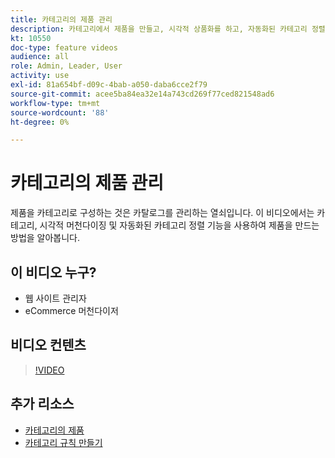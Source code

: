 ```yaml
---
title: 카테고리의 제품 관리
description: 카테고리에서 제품을 만들고, 시각적 상품화를 하고, 자동화된 카테고리 정렬 기능을 사용하는 방법에 대해 알아봅니다.
kt: 10550
doc-type: feature videos
audience: all
role: Admin, Leader, User
activity: use
exl-id: 81a654bf-d09c-4bab-a050-daba6cce2f79
source-git-commit: acee5ba84ea32e14a743cd269f77ced821548ad6
workflow-type: tm+mt
source-wordcount: '88'
ht-degree: 0%

---
```


# 카테고리의 제품 관리

제품을 카테고리로 구성하는 것은 카탈로그를 관리하는 열쇠입니다. 이 비디오에서는 카테고리, 시각적 머천다이징 및 자동화된 카테고리 정렬 기능을 사용하여 제품을 만드는 방법을 알아봅니다.

## 이 비디오 누구?

- 웹 사이트 관리자
- eCommerce 머천다이저

## 비디오 컨텐츠

>[!VIDEO](https://video.tv.adobe.com/v/343747?quality=12&learn=on)

## 추가 리소스

- [카테고리의 제품](https://docs.magento.com/user-guide/catalog/categories-category-products.html)
- [카테고리 규칙 만들기](https://docs.magento.com/user-guide/catalog/category-product-rules.html)
